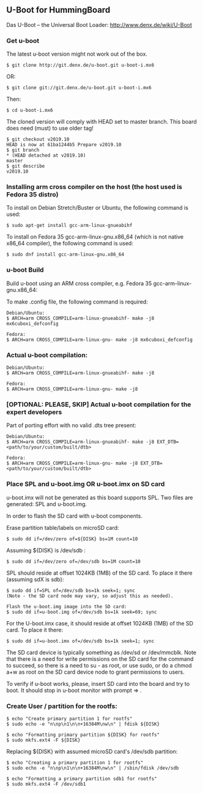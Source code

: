 ## U-Boot for HummingBoard

Das U-Boot – the Universal Boot Loader: http://www.denx.de/wiki/U-Boot

### Get u-boot

The latest u-boot version might not work out of the box.

	$ git clone http://git.denx.de/u-boot.git u-boot-i.mx6

OR:

	$ git clone git://git.denx.de/u-boot.git u-boot-i.mx6

Then:

	$ cd u-boot-i.mx6

The cloned version will comply with HEAD set to master branch. This
board does need (must) to use older tag!

	$ git checkout v2019.10
	HEAD is now at 61ba1244b5 Prepare v2019.10
	$ git branch
	* (HEAD detached at v2019.10)
	master
	$ git describe
	v2019.10

### Installing arm cross compiler on the host (the host used is Fedora 35 distro)

To install on Debian Stretch/Buster or Ubuntu, the following command
is used:

	$ sudo apt-get install gcc-arm-linux-gnueabihf

To install on Fedora 35 gcc-arm-linux-gnu.x86_64 (which is not native x86_64
compiler), the following command is used:

	$ sudo dnf install gcc-arm-linux-gnu.x86_64

### u-boot Build

Build u-boot using an ARM cross compiler, e.g. Fedora 35 gcc-arm-linux-gnu.x86_64:

To make .config file, the following command is required:

	Debian/Ubuntu:
	$ ARCH=arm CROSS_COMPILE=arm-linux-gnueabihf- make -j8 mx6cuboxi_defconfig

	Fedora:
	$ ARCH=arm CROSS_COMPILE=arm-linux-gnu- make -j8 mx6cuboxi_defconfig

### Actual u-boot compilation:

	Debian/Ubuntu:
	$ ARCH=arm CROSS_COMPILE=arm-linux-gnueabihf- make -j8

	Fedora:
	$ ARCH=arm CROSS_COMPILE=arm-linux-gnu- make -j8

### [OPTIONAL: PLEASE, SKIP] Actual u-boot compilation for the expert developers

Part of porting effort with no valid .dts tree present:

	Debian/Ubuntu:
	$ ARCH=arm CROSS_COMPILE=arm-linux-gnueabihf- make -j8 EXT_DTB=<path/to/your/custom/built/dtb>

	Fedora:
	$ ARCH=arm CROSS_COMPILE=arm-linux-gnu- make -j8 EXT_DTB=<path/to/your/custom/built/dtb>

### Place SPL and u-boot.img OR u-boot.imx on SD card

u-boot.imx will not be generated as this board supports SPL. Two files are
generated: SPL and u-boot.img.

In order to flash the SD card with u-boot components.

Erase partition table/labels on microSD card:

	$ sudo dd if=/dev/zero of=${DISK} bs=1M count=10

Assuming ${DISK} is /dev/sdb :

	$ sudo dd if=/dev/zero of=/dev/sdb bs=1M count=10

SPL should reside at offset 1024KB (1MB) of the SD card. To place it there
(assuming sdX is sdb):

	$ sudo dd if=SPL of=/dev/sdb bs=1k seek=1; sync
	(Note - the SD card node may vary, so adjust this as needed).

	Flash the u-boot.img image into the SD card:
	$ sudo dd if=u-boot.img of=/dev/sdb bs=1k seek=69; sync

For the U-boot.imx case, it should reside at offset 1024KB (1MB) of the SD
card. To place it there:

	$ sudo dd if=u-boot.imx of=/dev/sdb bs=1k seek=1; sync

The SD card device is typically something as /dev/sd<X> or /dev/mmcblk<X>. Note
that there is a need for write permissions on the SD card for the command to
succeed, so there is a need to su - as root, or use sudo, or do a chmod a+w as
root on the SD card device node to grant permissions to users.

To verify if u-boot works, please, insert SD card into the board and try to boot.
It should stop in u-boot monitor with prompt => .

### Create User / partition for the rootfs:

	$ echo "Create primary partition 1 for rootfs"
	$ sudo echo -e "n\np\n1\n\n+16384M\nw\n" | fdisk ${DISK}

	$ echo "Formatting primary partition ${DISK} for rootfs"
	$ sudo mkfs.ext4 -F ${DISK}

Replacing ${DISK} with assumed microSD card's /dev/sdb partition:

	$ echo "Creating a primary partition 1 for rootfs"
	$ sudo echo -e "n\np\n1\n\n+16384M\nw\n" | /sbin/fdisk /dev/sdb

	$ echo "Formatting a primary partition sdb1 for rootfs"
	$ sudo mkfs.ext4 -F /dev/sdb1
